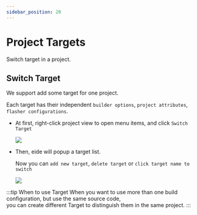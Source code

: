 ```yaml
---
sidebar_position: 20
---
```


# Project Targets

Switch target in a project.

## Switch Target

We support add some target for one project.

Each target has their independent `builder options`, `project attributes`, `flasher configurations`.

- At first, right-click project view to open menu items, and click `Switch Target`

  ![](/docs_img/prj_switch_target_btn.png)

- Then, eide will popup a target list.

  Now you can `add new target`, `delete target` or `click target name to switch`

  ![](/docs_img/prj_switch_target_sel.png)

:::tip When to use Target
When you want to use more than one build configuration, but use the same source code,<br/>
you can create different Target to distinguish them in the same project.
:::